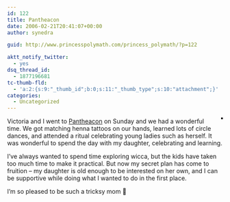 ```yaml
---
id: 122
title: Pantheacon
date: 2006-02-21T20:41:07+00:00
author: synedra

guid: http://www.princesspolymath.com/princess_polymath/?p=122

aktt_notify_twitter:
  - yes
dsq_thread_id:
  - 1877196681
tc-thumb-fld:
  - 'a:2:{s:9:"_thumb_id";b:0;s:11:"_thumb_type";s:10:"attachment";}'
categories:
  - Uncategorized
---
```

<div style="float: right; margin-left: 10px; margin-bottom: 10px;">
  <a href="http://www.flickr.com/photos/36572571@N00/102700122/" title="photo sharing"><img src="http://static.flickr.com/41/102700122_5a4b648d50_m.jpg" class="grouped_elements" rel="tc-fancybox-group122" alt="" style="border: solid 2px #000000;" /></a>
</div>

Victoria and I went to [Pantheacon](http://www.pantheacon.com/) on Sunday and we had a wonderful time. We got matching henna tattoos on our hands, learned lots of circle dances, and attended a ritual celebrating young ladies such as herself. It was wonderful to spend the day with my daughter, celebrating and learning.
  
I&#8217;ve always wanted to spend time exploring wicca, but the kids have taken too much time to make it practical. But now my secret plan has come to fruition &#8211; my daughter is old enough to be interested on her own, and I can be supportive while doing what I wanted to do in the first place.
  
I&#8217;m so pleased to be such a tricksy mom 🙂
